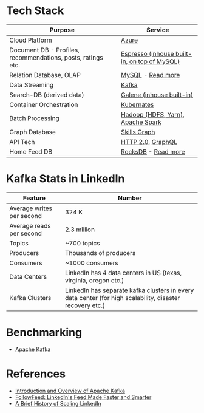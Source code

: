 # Tech Stack

| Purpose                                                      | Service                                                                                                                                                                                                                                  |
|--------------------------------------------------------------|------------------------------------------------------------------------------------------------------------------------------------------------------------------------------------------------------------------------------------------|
| Cloud Platform                                               | [Azure](https://engineering.linkedin.com/blog/2023/costwiz--saving-cost-for-linkedin-enterprise-on-azure)                                                                                                                                |
| Document DB - Profiles, recommendations, posts, ratings etc. | [Espresso (inhouse built-in, on top of MySQL)](https://engineering.linkedin.com/espresso/introducing-espresso-linkedins-hot-new-distributed-document-store)                                                                              |
| Relation Database, OLAP                                      | [MySQL](../../1_HLDDesignComponents/3_DatabaseComponents/SQL-Databases/Readme.md) - [Read more](https://engineering.linkedin.com/blog/topic/mysql)                                                                                       |
| Data Streaming                                               | [Kafka](../../1_HLDDesignComponents/4_MessageBrokers/Kafka/Readme.md)                                                                                                                                                                    |
| Search-DB (derived data)                                     | [Galene (inhouse built-in)](https://engineering.linkedin.com/search/did-you-mean-galene)                                                                                                                                                 |
| Container Orchestration                                      | [Kubernates](../../1_HLDDesignComponents/6_ContainerOrchestrationServices/Kubernates.md)                                                                                                                                                 |
| Batch Processing                                             | [Hadoop (HDFS, Yarn), Apache Spark](https://engineering.linkedin.com/blog/2023/reducing-apache-spark-application-dependencies-upload-by-99-)                                                                                             |
| Graph Database                                               | [Skills Graph](https://engineering.linkedin.com/blog/2022/building-linkedin-s-skills-graph-to-power-a-skills-first-world)                                                                                                                |
| API Tech                                                     | [HTTP 2.0](https://engineering.linkedin.com/blog/2021/http-2-in-infrastructure--ambry-network-stack-refactoring), [GraphQL](https://engineering.linkedin.com/blog/2023/how-linkedin-adopted-a-graphql-architecture-for-product-developm) |
| Home Feed DB                                                 | [RocksDB](../../1_HLDDesignComponents/3_DatabaseComponents/NoSQL-Databases/EmbededKeyValueDB/RocksDB.md) - [Read more](https://engineering.linkedin.com/blog/2016/03/followfeed--linkedin-s-feed-made-faster-and-smarter)                |

# Kafka Stats in LinkedIn

| Feature                   | Number                                                                                                    |
|---------------------------|----------------------------------------------------------------------------------------------------------|
| Average writes per second | 324 K                                                                                                    |
| Average reads per second  | 2.3 million                                                                                              |
| Topics                    | ~700 topics                                                                                              |
| Producers                 | Thousands of producers                                                                                   |
| Consumers                 | ~1000 consumers                                                                                          |
| Data Centers              | LinkedIn has 4 data centers in US (texas, virginia, oregon etc.)                                         |
| Kafka Clusters            | LinkedIn has separate kafka clusters in every data center (for high scalability, disaster recovery etc.) |

# Benchmarking
- [Apache Kafka](../../../Benchmarking.md)

# References
- [Introduction and Overview of Apache Kafka](https://www.slideshare.net/mumrah/kafka-talk-tri-hug)
- [FollowFeed: LinkedIn's Feed Made Faster and Smarter](https://engineering.linkedin.com/blog/2016/03/followfeed--linkedin-s-feed-made-faster-and-smarter)
- [A Brief History of Scaling LinkedIn](https://engineering.linkedin.com/architecture/brief-history-scaling-linkedin)
